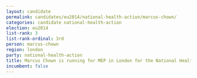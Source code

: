 ```yaml
---
layout: candidate
permalink: candidates/eu2014/national-health-action/marcus-chown/
categories: candidate national-health-action
election: eu2014
list-rank: 3
list-rank-ordinal: 3rd
person: marcus-chown
region: london
party: national-health-action
title: Marcus Chown is running for MEP in London for the National Health Action Party
incumbent: false
---
```

